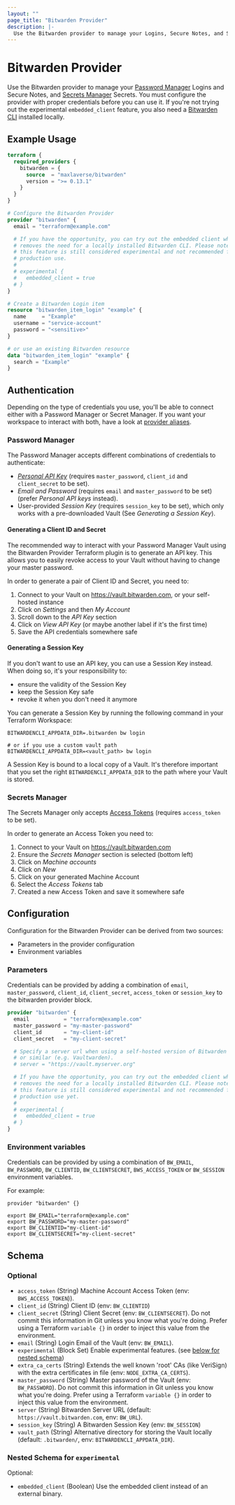```yaml
---
layout: ""
page_title: "Bitwarden Provider"
description: |-
  Use the Bitwarden provider to manage your Logins, Secure Notes, and Secrets.
---
```


# Bitwarden Provider

Use the Bitwarden provider to manage your [Password Manager] Logins and Secure Notes, and [Secrets Manager] Secrets.
You must configure the provider with proper credentials before you can use it.
If you're not trying out the experimental `embedded_client` feature, you also need a [Bitwarden CLI] installed locally.

## Example Usage

```terraform
terraform {
  required_providers {
    bitwarden = {
      source  = "maxlaverse/bitwarden"
      version = ">= 0.13.1"
    }
  }
}

# Configure the Bitwarden Provider
provider "bitwarden" {
  email = "terraform@example.com"

  # If you have the opportunity, you can try out the embedded client which
  # removes the need for a locally installed Bitwarden CLI. Please note that
  # this feature is still considered experimental and not recommended for
  # production use.
  #
  # experimental {
  #   embedded_client = true
  # }
}

# Create a Bitwarden Login item
resource "bitwarden_item_login" "example" {
  name     = "Example"
  username = "service-account"
  password = "<sensitive>"
}

# or use an existing Bitwarden resource
data "bitwarden_item_login" "example" {
  search = "Example"
}
```

## Authentication

Depending on the type of credentials you use, you'll be able to connect either with a Password Manager or Secret Manager.
If you want your workspace to interact with both, have a look at [provider aliases].

### Password Manager

The Password Manager accepts different combinations of credentials to authenticate:

- _[Personal API Key]_ (requires `master_password`, `client_id` and `client_secret` to be set).
- _Email and Password_ (requires `email` and `master_password` to be set) (prefer _Personal API keys_ instead).
- User-provided _Session Key_ (requires `session_key` to be set), which only works with a pre-downloaded Vault (See _Generating a Session Key_).

#### Generating a Client ID and Secret

The recommended way to interact with your Password Manager Vault using the Bitwarden Provider Terraform plugin is to generate an API key.
This allows you to easily revoke access to your Vault without having to change your master password.

In order to generate a pair of Client ID and Secret, you need to:

1. Connect to your Vault on https://vault.bitwarden.com, or your self-hosted instance
2. Click on _Settings_ and then _My Account_
3. Scroll down to the _API Key_ section
4. Click on _View API Key_ (or maybe another label if it's the first time)
5. Save the API credentials somewhere safe

#### Generating a Session Key

If you don't want to use an API key, you can use a Session Key instead.
When doing so, it's your responsibility to:

- ensure the validity of the Session Key
- keep the Session Key safe
- revoke it when you don't need it anymore

You can generate a Session Key by running the following command in your Terraform Workspace:

```console
BITWARDENCLI_APPDATA_DIR=.bitwarden bw login

# or if you use a custom vault path
BITWARDENCLI_APPDATA_DIR=<vault_path> bw login
```

A Session Key is bound to a local copy of a Vault. It's therefore important that you set the right `BITWARDENCLI_APPDATA_DIR` to the path where your Vault is stored.

### Secrets Manager

The Secrets Manager only accepts [Access Tokens] (requires `access_token` to be set).

In order to generate an Access Token you need to:

1. Connect to your Vault on https://vault.bitwarden.com
2. Ensure the _Secrets Manager_ section is selected (bottom left)
3. Click on _Machine accounts_
4. Click on _New_
5. Click on your generated Machine Account
6. Select the _Access Tokens_ tab
7. Created a new Access Token and save it somewhere safe

## Configuration

Configuration for the Bitwarden Provider can be derived from two sources:

- Parameters in the provider configuration
- Environment variables

### Parameters

Credentials can be provided by adding a combination of `email`, `master_password`, `client_id`, `client_secret`, `access_token` or `session_key` to the bitwarden provider block.

```terraform
provider "bitwarden" {
  email           = "terraform@example.com"
  master_password = "my-master-password"
  client_id       = "my-client-id"
  client_secret   = "my-client-secret"

  # Specify a server url when using a self-hosted version of Bitwarden
  # or similar (e.g. Vaultwarden).
  # server = "https://vault.myserver.org"

  # If you have the opportunity, you can try out the embedded client which
  # removes the need for a locally installed Bitwarden CLI. Please note that
  # this feature is still considered experimental and not recommended for
  # production use yet.
  #
  # experimental {
  #   embedded_client = true
  # }
}
```

### Environment variables

Credentials can be provided by using a combination of `BW_EMAIL`, `BW_PASSWORD`, `BW_CLIENTID`, `BW_CLIENTSECRET`, `BWS_ACCESS_TOKEN` or `BW_SESSION` environment variables.

For example:

```bitwarden
provider "bitwarden" {}
```

```console
export BW_EMAIL="terraform@example.com"
export BW_PASSWORD="my-master-password"
export BW_CLIENTID="my-client-id"
export BW_CLIENTSECRET="my-client-secret"
```

<!-- schema generated by tfplugindocs -->

## Schema

### Optional

- `access_token` (String) Machine Account Access Token (env: `BWS_ACCESS_TOKEN`)).
- `client_id` (String) Client ID (env: `BW_CLIENTID`)
- `client_secret` (String) Client Secret (env: `BW_CLIENTSECRET`). Do not commit this information in Git unless you know what you're doing. Prefer using a Terraform `variable {}` in order to inject this value from the environment.
- `email` (String) Login Email of the Vault (env: `BW_EMAIL`).
- `experimental` (Block Set) Enable experimental features. (see [below for nested schema](#nestedblock--experimental))
- `extra_ca_certs` (String) Extends the well known 'root' CAs (like VeriSign) with the extra certificates in file (env: `NODE_EXTRA_CA_CERTS`).
- `master_password` (String) Master password of the Vault (env: `BW_PASSWORD`). Do not commit this information in Git unless you know what you're doing. Prefer using a Terraform `variable {}` in order to inject this value from the environment.
- `server` (String) Bitwarden Server URL (default: `https://vault.bitwarden.com`, env: `BW_URL`).
- `session_key` (String) A Bitwarden Session Key (env: `BW_SESSION`)
- `vault_path` (String) Alternative directory for storing the Vault locally (default: `.bitwarden/`, env: `BITWARDENCLI_APPDATA_DIR`).

<a id="nestedblock--experimental"></a>

### Nested Schema for `experimental`

Optional:

- `embedded_client` (Boolean) Use the embedded client instead of an external binary.

[Password Manager]: https://bitwarden.com/products/personal/
[Secrets Manager]: https://bitwarden.com/products/secrets-manager/
[Bitwarden CLI]: https://bitwarden.com/help/article/cli/#download-and-install
[Access Tokens]: https://bitwarden.com/help/access-tokens/
[Personal API Key]: https://bitwarden.com/help/personal-api-key/
[provider aliases]: https://developer.hashicorp.com/terraform/language/providers/configuration#alias-multiple-provider-configurations
